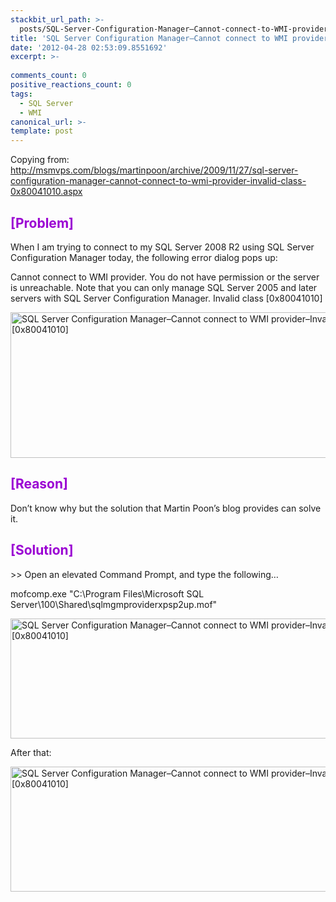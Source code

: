 ```yaml
---
stackbit_url_path: >-
  posts/SQL-Server-Configuration-Manager–Cannot-connect-to-WMI-provider–Invalid-class-0x80041010
title: 'SQL Server Configuration Manager–Cannot connect to WMI provider–Invalid class [0x80041010]'
date: '2012-04-28 02:53:09.8551692'
excerpt: >-
  
comments_count: 0
positive_reactions_count: 0
tags: 
  - SQL Server
  - WMI
canonical_url: >-
template: post
---
```

<p>Copying from: <a href="http://msmvps.com/blogs/martinpoon/archive/2009/11/27/sql-server-configuration-manager-cannot-connect-to-wmi-provider-invalid-class-0x80041010.aspx">http://msmvps.com/blogs/martinpoon/archive/2009/11/27/sql-server-configuration-manager-cannot-connect-to-wmi-provider-invalid-class-0x80041010.aspx</a></p>  <h2><font style="font-weight: bold" color="#9b00d3">[Problem]</font></h2>  <p>When I am trying to connect to my SQL Server 2008 R2 using SQL Server Configuration Manager today, the following error dialog pops up:</p>  <p>Cannot connect to WMI provider. You do not have permission or the server is unreachable. Note that you can only manage SQL Server 2005 and later servers with SQL Server Configuration Manager. Invalid class [0x80041010]</p>  <p><a href="http://www.zizhujy.com/blog/image.axd?picture=image_512.png"><img style="background-image: none; border-bottom: 0px; border-left: 0px; margin: 0px 10px 0px 0px; padding-left: 0px; padding-right: 0px; display: inline; border-top: 0px; border-right: 0px; padding-top: 0px" title="SQL Server Configuration Manager–Cannot connect to WMI provider–Invalid class [0x80041010]" border="0" alt="SQL Server Configuration Manager–Cannot connect to WMI provider–Invalid class [0x80041010]" src="http://www.zizhujy.com/blog/image.axd?picture=image_thumb_227.png" width="566" height="233" /></a></p>  <h2><font color="#9b00d3"><font style="font-weight: bold">[Reason]</font></font></h2>  <p>Don’t know why but the solution that Martin Poon’s blog provides can solve it.</p>  <h2><font style="font-weight: bold" color="#9b00d3">[Solution]</font></h2>  <p>&gt;&gt; Open an elevated Command Prompt, and type the following…</p>  <p>mofcomp.exe &quot;C:\Program Files\Microsoft SQL Server\100\Shared\sqlmgmproviderxpsp2up.mof&quot;</p>  <p><a href="http://www.zizhujy.com/blog/image.axd?picture=image_513.png"><img style="background-image: none; border-bottom: 0px; border-left: 0px; margin: 0px 10px 0px 0px; padding-left: 0px; padding-right: 0px; display: inline; border-top: 0px; border-right: 0px; padding-top: 0px" title="SQL Server Configuration Manager–Cannot connect to WMI provider–Invalid class [0x80041010]" border="0" alt="SQL Server Configuration Manager–Cannot connect to WMI provider–Invalid class [0x80041010]" src="http://www.zizhujy.com/blog/image.axd?picture=image_thumb_228.png" width="575" height="192" /></a></p>  <p>After that:</p>  <p><a href="http://www.zizhujy.com/blog/image.axd?picture=image_514.png"><img style="background-image: none; border-bottom: 0px; border-left: 0px; margin: 0px 10px 0px 0px; padding-left: 0px; padding-right: 0px; display: inline; border-top: 0px; border-right: 0px; padding-top: 0px" title="SQL Server Configuration Manager–Cannot connect to WMI provider–Invalid class [0x80041010]" border="0" alt="SQL Server Configuration Manager–Cannot connect to WMI provider–Invalid class [0x80041010]" src="http://www.zizhujy.com/blog/image.axd?picture=image_thumb_229.png" width="571" height="200" /></a></p>